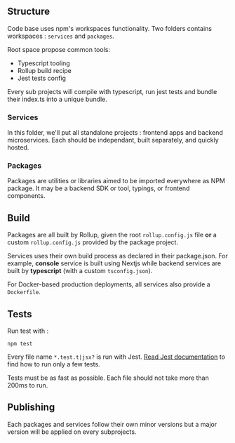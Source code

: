 ## Structure

Code base uses npm's workspaces functionality. Two folders contains workspaces : `services` and `packages`.

Root space propose common tools:

- Typescript tooling
- Rollup build recipe
- Jest tests config

Every sub projects will compile with typescript, run jest tests and bundle their index.ts into a unique bundle.

### Services

In this folder, we'll put all standalone projects : frontend apps and backend microservices.
Each should be independant, built separately, and quickly hosted.

### Packages

Packages are utilities or libraries aimed to be imported everywhere as NPM package. It may be a backend SDK or tool, typings, or
frontend components.

## Build

Packages are all built by Rollup, given the root `rollup.config.js` file **or** a custom `rollup.config.js` provided by the package project.  

Services uses their own build process as declared in their package.json. For example, **console** service is built using Nextjs while backend services are built by **typescript** (with a custom `tsconfig.json`).  

For Docker-based production deployments, all services also provide a `Dockerfile`.

## Tests

Run test with :

```
npm test
```

Every file name `*.test.t|jsx?` is run with Jest. [Read Jest documentation](https://jestjs.io/fr/docs/cli) to find
how to run only a few tests.

Tests must be as fast as possible. Each file should not take more than 200ms to run.

## Publishing

Each packages and services follow their own minor versions but a major version will be applied on every subprojects.
